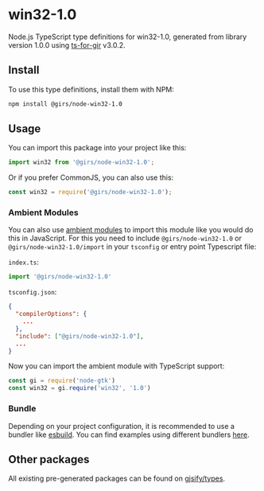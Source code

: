
# win32-1.0

Node.js TypeScript type definitions for win32-1.0, generated from library version 1.0.0 using [ts-for-gir](https://github.com/gjsify/ts-for-gir) v3.0.2.


## Install

To use this type definitions, install them with NPM:
```bash
npm install @girs/node-win32-1.0
```

## Usage

You can import this package into your project like this:
```ts
import win32 from '@girs/node-win32-1.0';
```

Or if you prefer CommonJS, you can also use this:
```ts
const win32 = require('@girs/node-win32-1.0');
```

### Ambient Modules

You can also use [ambient modules](https://github.com/gjsify/ts-for-gir/tree/main/packages/cli#ambient-modules) to import this module like you would do this in JavaScript.
For this you need to include `@girs/node-win32-1.0` or `@girs/node-win32-1.0/import` in your `tsconfig` or entry point Typescript file:

`index.ts`:
```ts
import '@girs/node-win32-1.0'
```

`tsconfig.json`:
```json
{
  "compilerOptions": {
    ...
  },
  "include": ["@girs/node-win32-1.0"],
  ...
}
```

Now you can import the ambient module with TypeScript support: 

```ts
const gi = require('node-gtk')
const win32 = gi.require('win32', '1.0')
```


### Bundle

Depending on your project configuration, it is recommended to use a bundler like [esbuild](https://esbuild.github.io/). You can find examples using different bundlers [here](https://github.com/gjsify/ts-for-gir/tree/main/examples).

## Other packages

All existing pre-generated packages can be found on [gjsify/types](https://github.com/gjsify/types).

